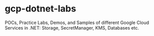 # gcp-dotnet-labs
POCs, Practice Labs, Demos, and Samples of different Google Cloud Services in .NET: Storage, SecretManager, KMS, Databases etc.
